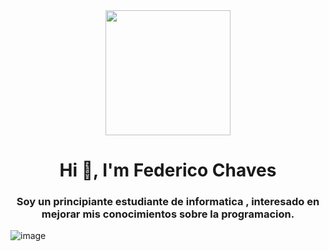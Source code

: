 <div id="header" align="center">
  <img src="<iframe src="https://media1.giphy.com/media/bGgsc5mWoryfgKBx1u/giphy.gif" width="200" />
  <h1 align="center">Hi 👋, I'm Federico Chaves</h1>                                                                             
  <h3 align= "center">Soy un principiante estudiante de informatica , interesado en mejorar mis conocimientos sobre la programacion.
                     </h3>                  
                     </div>


![image](https://github.com/FedericoChaves/FedericoChaves/assets/134987073/1961fe7b-554b-4127-bf54-3d35f4e2b44c)
